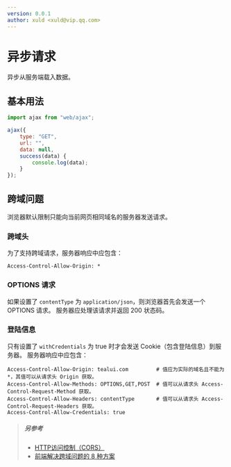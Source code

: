 ```yaml
---
version: 0.0.1
author: xuld <xuld@vip.qq.com>
---
```

# 异步请求
异步从服务端载入数据。

## 基本用法
```js
import ajax from "web/ajax";

ajax({
    type: "GET",
    url: "",
    data: null,
    success(data) {
        console.log(data);
    }
});
```

## 跨域问题
浏览器默认限制只能向当前网页相同域名的服务器发送请求。

### 跨域头
为了支持跨域请求，服务器响应中应包含：
```
Access-Control-Allow-Origin: *
```

### OPTIONS 请求
如果设置了 `contentType` 为 `application/json`，则浏览器首先会发送一个 OPTIONS 请求。
服务器应处理该请求并返回 200 状态码。

### 登陆信息
只有设置了 `withCredentials` 为 true 时才会发送 Cookie（包含登陆信息）到服务器。
服务器响应中应包含：
```
Access-Control-Allow-Origin: tealui.com         # 值应为实际的域名且不能为 *，其值可以从请求头 Origin 获取。
Access-Control-Allow-Methods: OPTIONS,GET,POST  # 值可以从请求头 Access-Control-Request-Method 获取。
Access-Control-Allow-Headers: contentType       # 值可以从请求头 Access-Control-Request-Headers 获取。
Access-Control-Allow-Credentials: true
```

> ##### 另参考
> - [HTTP访问控制（CORS）](https://developer.mozilla.org/zh-CN/docs/Web/HTTP/Access_control_CORS)
> - [前端解决跨域问题的 8 种方案](http://www.cnblogs.com/JChen666/p/3399951.html)